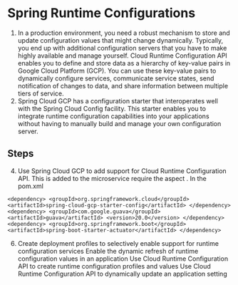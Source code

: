 # Spring Runtime Configurations

1. In a production environment, you need a robust mechanism to store and update configuration values that might change dynamically. Typically, you end up with additional configuration servers that you have to make highly available and manage yourself. Cloud Runtime Configuration API enables you to define and store data as a hierarchy of key-value pairs in Google Cloud Platform (GCP). You can use these key-value pairs to dynamically configure services, communicate service states, send notification of changes to data, and share information between multiple tiers of service.
2. Spring Cloud GCP has a configuration starter that interoperates well with the Spring Cloud Config facility. This starter enables you to integrate runtime configuration capabilities into your applications without having to manually build and manage your own configuration server.
## Steps
4. Use Spring Cloud GCP to add support for Cloud Runtime Configuration API. This is added to the microservice require the aspect .  In the pom.xml
```
<dependency> <groupId>org.springframework.cloud</groupId> <artifactId>spring-cloud-gcp-starter-config</artifactId> </dependency> <dependency> <groupId>com.google.guava</groupId> <artifactId>guava</artifactId> <version>20.0</version> </dependency> <dependency> <groupId>org.springframework.boot</groupId> <artifactId>spring-boot-starter-actuator</artifactId> </dependency>
```

6.  Create deployment profiles to selectively enable support for runtime configuration services
Enable the dynamic refresh of runtime configuration values in an application
Use Cloud Runtime Configuration API to create runtime configuration profiles and values
Use Cloud Runtime Configuration API to dynamically update an application setting
<!--stackedit_data:
eyJoaXN0b3J5IjpbOTQ3NTU2Mjc5LC03NTk4NTI0NDQsLTIwOD
g3NDY2MTJdfQ==
-->